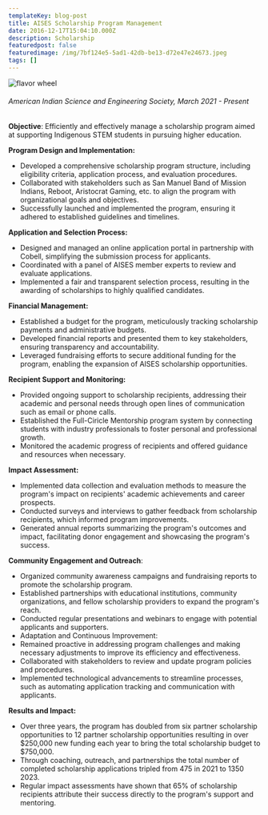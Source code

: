 ```yaml
---
templateKey: blog-post
title: AISES Scholarship Program Management
date: 2016-12-17T15:04:10.000Z
description: Scholarship
featuredpost: false
featuredimage: /img/7bf124e5-5ad1-42db-be13-d72e47e24673.jpeg
tags: []
---
```

![flavor wheel](/img/7bf124e5-5ad1-42db-be13-d72e47e24673.jpeg)

<!-- # AISES Scholarship Program Management -->

###### *American Indian Science and Engineering Society,* March 2021 - Present

**Objective**: Efficiently and effectively manage a scholarship program aimed at supporting Indigenous STEM students in pursuing higher education.

**Program Design and Implementation:**

* Developed a comprehensive scholarship program structure, including eligibility criteria, application process, and evaluation procedures.
* Collaborated with stakeholders such as San Manuel Band of Mission Indians, Reboot, Aristocrat Gaming, etc. to align the program with organizational goals and objectives.
* Successfully launched and implemented the program, ensuring it adhered to established guidelines and timelines.

**Application and Selection Process:**

* Designed and managed an online application portal in partnership with Cobell, simplifying the submission process for applicants.
* Coordinated with a panel of AISES member experts to review and evaluate applications.
* Implemented a fair and transparent selection process, resulting in the awarding of scholarships to highly qualified candidates.

**Financial Management:**

* Established a budget for the program, meticulously tracking scholarship payments and administrative budgets. 
* Developed financial reports and presented them to key stakeholders, ensuring transparency and accountability.
* Leveraged fundraising efforts to secure additional funding for the program, enabling the expansion of AISES scholarship opportunities.

**Recipient Support and Monitoring:**

* Provided ongoing support to scholarship recipients, addressing their academic and personal needs through open lines of communication such as email or phone calls. 
* Established the Full-Ciricle Mentorship program system by connecting students with industry professionals to foster personal and professional growth.
* Monitored the academic progress of recipients and offered guidance and resources when necessary.

**Impact Assessment:**

* Implemented data collection and evaluation methods to measure the program's impact on recipients' academic achievements and career prospects.
* Conducted surveys and interviews to gather feedback from scholarship recipients, which informed program improvements.
* Generated annual reports summarizing the program's outcomes and impact, facilitating donor engagement and showcasing the program's success.

**Community Engagement and Outreach**:

* Organized community awareness campaigns and fundraising reports to promote the scholarship program.
* Established partnerships with educational institutions, community organizations, and fellow scholarship providers to expand the program's reach.
* Conducted regular presentations and webinars to engage with potential applicants and supporters.
* Adaptation and Continuous Improvement:
* Remained proactive in addressing program challenges and making necessary adjustments to improve its efficiency and effectiveness.
* Collaborated with stakeholders to review and update program policies and procedures.
* Implemented technological advancements to streamline processes, such as automating application tracking and communication with applicants.

**Results and Impact:**

* Over three years, the program has doubled from six partner scholarship opportunities to 12 partner scholarship opportunities resulting in over $250,000 new funding each year to bring the total scholarship budget to $750,000.
* Through coaching, outreach, and partnerships the total number of completed scholarship applications tripled from 475 in 2021 to 1350 2023. 
* Regular impact assessments have shown that 65% of scholarship recipients attribute their success directly to the program's support and mentoring.